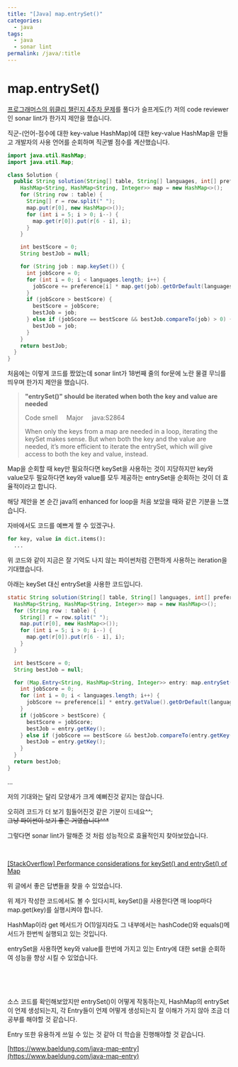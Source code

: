 ```yaml
---
title: "[Java] map.entrySet()"
categories:
  - java
tags:
  - java
  - sonar lint
permalink: /java/:title
---
```


# map.entrySet()

[프로그래머스의 위클리 챌린지 4주차 문제](https://programmers.co.kr/learn/courses/30/lessons/84325)를 풀다가 슬프게도(?) 저의 code reviewer인 sonar lint가 한가지 제안을 했습니다.

직군-(언어-점수에 대한 key-value HashMap)에 대한 key-value HashMap을 만들고 개발자의 사용 언어를 순회하며 직군별 점수를 계산했습니다.

```java
import java.util.HashMap;
import java.util.Map;

class Solution {
  public String solution(String[] table, String[] languages, int[] preference) {
    HashMap<String, HashMap<String, Integer>> map = new HashMap<>();
    for (String row : table) {
      String[] r = row.split(" ");
      map.put(r[0], new HashMap<>());
      for (int i = 5; i > 0; i--) {
        map.get(r[0]).put(r[6 - i], i);
      }
    }

    int bestScore = 0;
    String bestJob = null;

    for (String job : map.keySet()) {
      int jobScore = 0;
      for (int i = 0; i < languages.length; i++) {
        jobScore += preference[i] * map.get(job).getOrDefault(languages[i], 0);
      }
      if (jobScore > bestScore) {
        bestScore = jobScore;
        bestJob = job;
      } else if (jobScore == bestScore && bestJob.compareTo(job) > 0) {
        bestJob = job;
      }
    }
    return bestJob;
  }
}
```

처음에는 이렇게 코드를 짰었는데 sonar lint가 18번째 줄의 for문에 노란 물결 무늬를 띄우며 한가지 제안을 했습니다.

> **"entrySet()" should be iterated when both the key and value are needed**
>
> Code smell &nbsp;&nbsp;&nbsp; Major &nbsp;&nbsp;&nbsp; java:S2864
>
> When only the keys from a map are needed in a loop, iterating the keySet makes sense. But when both the key and the value are needed, it’s more efficient to iterate the entrySet, which will give access to both the key and value, instead.

Map을 순회할 때 key만 필요하다면 keySet을 사용하는 것이 지당하지만 key와 value모두 필요하다면 key와 value를 모두 제공하는 entrySet을 순회하는 것이 더 효율적이라고 합니다.

해당 제안을 본 순간 java의 enhanced for loop을 처음 보았을 때와 같은 기분을 느꼈습니다.

자바에서도 코드를 예쁘게 짤 수 있겠구나.

```python
for key, value in dict.items():
  ...
```

위 코드와 같이 지금은 잘 기억도 나지 않는 파이썬처럼 간편하게 사용하는 iteration을 기대했습니다.

아래는 keySet 대신 entrySet을 사용한 코드입니다.

```java
static String solution(String[] table, String[] languages, int[] preference) {
  HashMap<String, HashMap<String, Integer>> map = new HashMap<>();
  for (String row : table) {
    String[] r = row.split(" ");
    map.put(r[0], new HashMap<>());
    for (int i = 5; i > 0; i--) {
      map.get(r[0]).put(r[6 - i], i);
    }
  }

  int bestScore = 0;
  String bestJob = null;

  for (Map.Entry<String, HashMap<String, Integer>> entry: map.entrySet()) {
    int jobScore = 0;
    for (int i = 0; i < languages.length; i++) {
      jobScore += preference[i] * entry.getValue().getOrDefault(languages[i], 0);
    }
    if (jobScore > bestScore) {
      bestScore = jobScore;
      bestJob = entry.getKey();
    } else if (jobScore == bestScore && bestJob.compareTo(entry.getKey()) > 0) {
      bestJob = entry.getKey();
    }
  }
  return bestJob;
}
```

...

저의 기대와는 달리 모양새가 크게 예뻐진것 같지는 않습니다.

오히려 코드가 더 보기 힘들어진것 같은 기분이 드네요^^;\
~~그냥 파이썬이 보기 좋은 거였습니다^^*~~

그렇다면 sonar lint가 말해준 것 처럼 성능적으로 효율적인지 찾아보았습니다.

<br>

[[StackOverflow] Performance considerations for keySet() and entrySet() of Map](https://stackoverflow.com/questions/3870064/performance-considerations-for-keyset-and-entryset-of-map/6927754)

위 글에서 좋은 답변들을 찾을 수 있었습니다.

위 제가 작성한 코드에서도 볼 수 있다시피, keySet()을 사용한다면 매 loop마다 map.get(key)를 실행시켜야 합니다.

HashMap이라 get 메서드가 O(1)일지라도 그 내부에서는 hashCode()와 equals()메서드가 한번씩 실행되고 있는 것입니다.

entrySet을 사용하면 key와 value를 한번에 가지고 있는 Entry에 대한 set을 순회하여 성능을 향상 시킬 수 있었습니다.

<br>
<br>
<br>

소스 코드를 확인해보았지만 entrySet()이 어떻게 작동하는지, HashMap의 entrySet이 언제 생성되는지, 각 Entry들이 언제 어떻게 생성되는지 잘 이해가 가지 않아 조금 더 공부를 해야할 것 같습니다.

Entry 또한 유용하게 쓰일 수 있는 것 같아 더 학습을 진행해야할 것 같습니다.

[https://www.baeldung.com/java-map-entry](https://www.baeldung.com/java-map-entry)
